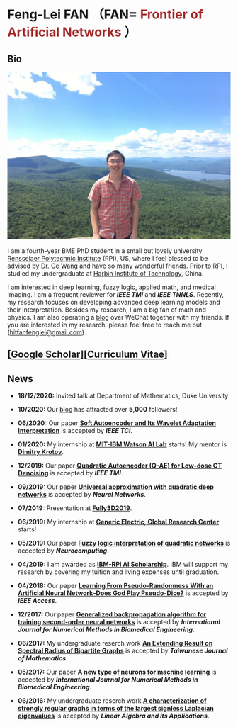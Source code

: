 Feng-Lei FAN （FAN=<span style="color:brown;"> Frontier of Artificial Networks </span>）
============

Bio
---------

<img src="./biography.jpg" alt="" class="inline"/>


I am a fourth-year BME PhD student in a small but lovely university [Rensselaer Polytechnic Institute](https://www.rpi.edu/) (RPI), US, where I feel blessed to be advised by [Dr. Ge Wang](https://biotech.rpi.edu/centers/bic/people/faculty/ge-wang) and have so many wonderful friends. Prior to RPI, I studied my undergraduate at [Harbin Institute of Tachnology](http://en.hit.edu.cn/), China. 

I am interested in deep learning, fuzzy logic, applied math, and medical imaging. I am a frequent reviewer for ***IEEE TMI*** and ***IEEE TNNLS***. Recently, my research focuses on developing advanced deep learning models and their interpretation. Besides my research, I am a big fan of math and physics. I am also operating a [blog](https://www.ershicimi.com/a/RjleG2QD) over WeChat together with my friends. If you are interested in my research, please feel free to reach me out (hitfanfenglei@gmail.com). 



[<span style="color:brown;">[Google Scholar](https://scholar.google.com/citations?user=YPmyK2wAAAAJ&hl=en)</span>][<span style="color:brown;">[Curriculum Vitae](https://github.com/FengleiFan/Feng-Lei.Fan.github.io/blob/gh-pages/MyResume.pdf)</span>]
----------


News
----------

* **18/12/2020:** Invited talk at Department of Mathematics, Duke University

* **10/2020:** Our [blog](https://www.ershicimi.com/a/RjleG2QD) has attracted over **5,000** followers!

* **06/2020:** Our paper [**Soft Autoencoder and Its Wavelet Adaptation Interpretation**](https://ieeexplore.ieee.org/document/9162438) is accepted by ***IEEE TCI***.

* **01/2020:** My internship at [**MIT-IBM Watson AI Lab**](https://mitibmwatsonailab.mit.edu/) starts! My mentor is [**Dimitry Krotov**](https://researcher.watson.ibm.com/researcher/view.php?person=ibm-krotov).

* **12/2019:** Our paper [**Quadratic Autoencoder (Q-AE) for Low-dose CT Denoising**](https://ieeexplore.ieee.org/abstract/document/8946589) is accepted by ***IEEE TMI***.

* **09/2019:** Our paper [**Universal approximation with quadratic deep networks**](https://www.sciencedirect.com/science/article/pii/S0893608020300095) is accepted by ***Neural Networks***.

* **07/2019:** Presentation at [**Fully3D2019**](https://www.med.upenn.edu/fully3d/).

* **06/2019:** My internship at [**Generic Electric, Global Research Center**](https://www.ge.com/research/) starts!

* **05/2019:** Our paper [**Fuzzy logic interpretation of quadratic networks**
](https://www.sciencedirect.com/science/article/pii/S0925231219312615) is accepted by ***Neurocomputing***.

* **04/2019:** I am awarded as [**IBM-RPI AI Scholarship**](https://airc.rpi.edu/aihn-scholars). IBM will support my research by covering my tuition and living expenses until graduation.

* **04/2018:** Our paper [**Learning From Pseudo-Randomness With an Artificial Neural Network–Does God Play Pseudo-Dice?**](https://ieeexplore.ieee.org/abstract/document/8350369) is accepted by ***IEEE Access***.

* **12/2017:** Our paper [**Generalized backpropagation algorithm for training second‐order neural networks**](https://onlinelibrary.wiley.com/doi/abs/10.1002/cnm.2956) is accepted by ***International Journal for Numerical Methods in Biomedical Engineering***.

* **06/2017:** My undergraduate reserch work [**An Extending Result on Spectral Radius of Bipartite Graphs**](https://www.jstor.org/stable/90020207?seq=1) is accepted by ***Taiwanese Journal of Mathematics***.

* **05/2017:** Our paper [**A new type of neurons for machine learning**](https://onlinelibrary.wiley.com/doi/abs/10.1002/cnm.2920) is accepted by ***International Journal for Numerical Methods in Biomedical Engineering***.

* **06/2016:** My undergraduate reserch work [**A characterization of strongly regular graphs in terms of the largest signless Laplacian eigenvalues**](https://www.sciencedirect.com/science/article/pii/S0024379516301598) is accepted by ***Linear Algebra and its Applications***.










